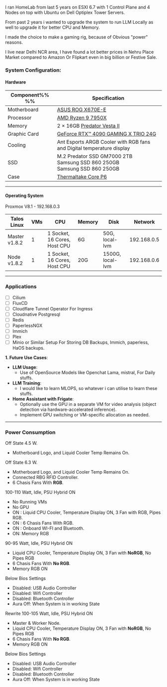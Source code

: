 I ran HomeLab from last 5 years on ESXI 6.7 with 1 Control Plane and 4 Nodes on top with Ubuntu on Dell Optiplex Tower Servers.

From past 2 years i wanted to upgrade the system to run LLM Locally as well to upgrade it for better CPU and Memory.

I made the choice to make a gaming rig, because of Obvious "power" reasons.

I live near Delhi NCR area, I have found a lot better prices in Nehru Place Market compared to Amazon Or Flipkart even in big billion or Festive Sale.

### **System Configuration**:

#### **Hardware**

| **Component**%%  %% | **Specification**                                                                                                   |
| ------------------- | ------------------------------------------------------------------------------------------------------------------- |
| Motherboard         | [ASUS ROG X670E-E](https://rog.asus.com/motherboards/rog-strix/rog-strix-x670e-e-gaming-wifi-model/)                |
| Processor           | [AMD Ryzen 9 7950X](https://www.amd.com/en/products/processors/desktops/ryzen/7000-series/amd-ryzen-9-7950x.html)   |
| Memory              | 2 × 16GB [Predator Vesta II](https://www.predatorstorage.com/products/predator-vesta-ii-7200-mhz-rgb-ram-ddr5.html) |
| Graphic Card        | [GeForce RTX™ 4090 GAMING X TRIO 24G](https://www.msi.com/Graphics-Card/GeForce-RTX-4090-GAMING-X-TRIO-24G)         |
| Cooling             | Ant Esports ARGB Cooler with RGB fans and Digital temperature display                                               |
| SSD                 | M.2 Predator SSD GM7000 2TB<br>Samsung SSD 860 250GB<br>Samsung SSD 860 250GB                                       |
| Case                | [Thermaltake Core P6](https://www.thermaltake.com/core-p6-tempered-glass-snow-mid-tower-chassis.html)               |

___
#### **Operating System**

Proxmox V8.1 - 192.168.0.3

| **Talos Linux** | **VMs** | CPU                          | Memory | Disk             | Network     |
| --------------- | ------- | ---------------------------- | ------ | ---------------- | ----------- |
| Master v1.8.2   | 1       | 1 Socket, 16 Cores, Host CPU | 6G     | 50G, local-lvm   | 192.168.0.5 |
| Node v1.8.2     | 1       | 1 Socket, 16 Cores, Host CPU | 20G    | 1500G, local-lvm | 192.168.0.6 |

---
### Applications

- [ ] Cilium
- [ ] FluxCD
- [ ] Cloudflare Tunnel Operator For Ingress
- [ ] Cloudnative Postgresql
- [ ] Redis
- [ ] PaperlessNGX
- [ ] Immich
- [ ] Plex
- [ ] Minio or Similar Setup For Storing DB Backups, Immich, paperless, HaOS backups.

**1. Future Use Cases**:

- **LLM Usage**:
    - Use of OpenSource Models like Openchat Lama, mistral, For Daily stuffs.
- **LLM Training**:
    - I would like to learn MLOPS, so whatever i can utilise to learn these stuffs.
- **Home Assistant with Frigate**:
    - Optionally use the GPU in a separate VM for video analysis (object detection via hardware-accelerated inference).
    - Implement GPU switching or VM-specific allocation as needed.

---
### Power Consumption

Off State 4.5 W.
- Motherboard Logo, and Liquid Cooler Temp Remains On.

Off State 6.3 W.
- Motherboard Logo, and Liquid Cooler Temp Remains On.
- Connected RBG RFID Controller.
- 6 Chasis Fans With **RGB**.

100-110 Watt, Idle, PSU Hybrid ON
- No Running VMs
- No GPU
- ON : Liquid CPU Cooler, Temperature Display ON, 3 Fan with RGB, Pipes RGB.
- ON : 6 Chasis Fans With RGB.
- ON : Onboard WI-FI and Bluetooth.
- ON: Memory RGB

90-95 Watt, Idle, PSU Hybrid ON

- Liquid CPU Cooler,  Temperature Display ON, 3 Fan with **NoRGB**, No Pipes RGB 
- 6 Chasis Fans With **No RGB**.
- Memory RGB ON

Below Bios Settings
- Disabled: USB Audio Controller
- Disabled: Wifi Controller
- Disabled: Bluetooth Controller
- Aura Off: When System is in working State

Rewrite 100-105 Watt, Idle, PSU Hybrid ON
- Master & Worker Node. 
- Liquid CPU Cooler,  Temperature Display ON, 3 Fan with **NoRGB**, No Pipes RGB 
- 6 Chasis Fans With **No RGB**.
- Memory RGB ON

Below Bios Settings
- Disabled: USB Audio Controller
- Disabled: Wifi Controller
- Disabled: Bluetooth Controller
- Aura Off: When System is in working State
